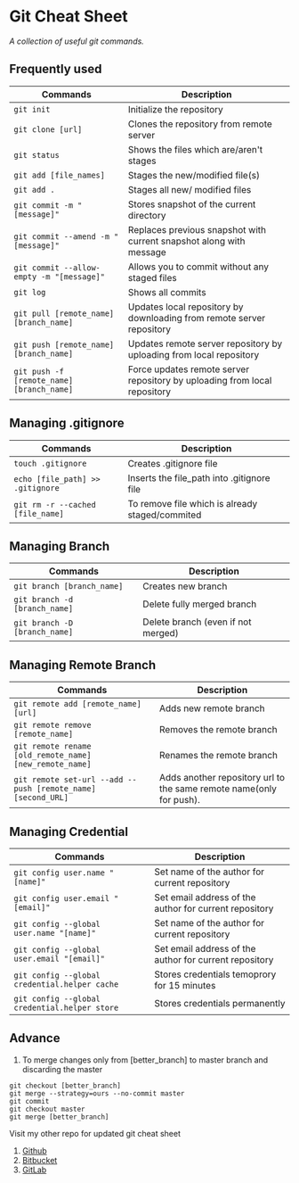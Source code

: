 Git Cheat Sheet
====================
_A collection of useful git commands._

## Frequently used
Commands|Description
--------|-----------
`git init`|Initialize the repository
`git clone [url]`|Clones the repository from remote server
`git status`|Shows the files which are/aren't stages
`git add [file_names]`|Stages the new/modified file(s) 
`git add .`|Stages all new/ modified files
`git commit -m "[message]"`|Stores snapshot of the current directory
`git commit --amend -m "[message]"`|Replaces previous snapshot with current snapshot along with message
`git commit --allow-empty -m "[message]"`|Allows you to commit without any staged files
`git log`|Shows all commits
`git pull [remote_name] [branch_name]`|Updates local repository by downloading from remote server repository
`git push [remote_name] [branch_name]`|Updates remote server repository by uploading from local repository
`git push -f [remote_name] [branch_name]`|Force updates remote server repository by uploading from local repository

## Managing .gitignore
Commands|Description
--------|-----------
`touch .gitignore`|Creates .gitignore file
`echo [file_path] >> .gitignore`|Inserts the file_path into .gitignore file
`git rm -r --cached [file_name]`|To remove file which is already staged/commited

## Managing Branch
Commands|Description
--------|----------
`git branch [branch_name]`|Creates new branch
`git branch -d [branch_name]`|Delete fully merged branch
`git branch -D [branch_name]`|Delete branch (even if not merged)

## Managing Remote Branch
Commands|Description
--------|----------
`git remote add [remote_name] [url]`|Adds new remote branch
`git remote remove [remote_name]`|Removes the remote branch
`git remote rename [old_remote_name] [new_remote_name]`|Renames the remote branch
`git remote set-url --add --push [remote_name] [second_URL]`|Adds another repository url to the same remote name(only for push).

## Managing Credential
Commands|Description
--------|----------
`git config user.name "[name]"`|Set name of the author for current repository
`git config user.email "[email]"`|Set email address of the author for current repository
`git config --global user.name "[name]"`|Set name of the author for current repository
`git config --global user.email "[email]"`|Set email address of the author for current repository
`git config --global credential.helper cache`|Stores credentials temoprory for 15 minutes
`git config --global credential.helper store`|Stores credentials permanently

## Advance
1. To merge changes only from [better_branch] to master branch and discarding the master
```
git checkout [better_branch]
git merge --strategy=ours --no-commit master
git commit 
git checkout master
git merge [better_branch]
```



Visit my other repo for updated git cheat sheet

1. [Github](https://github.com/vivekpavaskar/git-cheat-sheet)
2. [Bitbucket](https://bitbucket.org/vivekpavaskar/my-git-cheat-sheet/src/master/)
3. [GitLab](https://gitlab.com/vivekpavaskar/my-git-cheat-sheet)